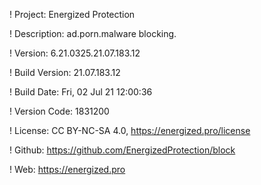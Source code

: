 ! Project: Energized Protection

! Description: ad.porn.malware blocking.

! Version: 6.21.0325.21.07.183.12

! Build Version: 21.07.183.12

! Build Date: Fri, 02 Jul 21 12:00:36

! Version Code: 1831200

! License: CC BY-NC-SA 4.0, https://energized.pro/license

! Github: https://github.com/EnergizedProtection/block

! Web: https://energized.pro
